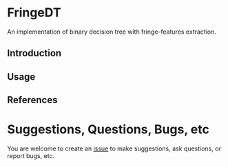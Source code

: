 # FringeDT
An implementation of binary decision tree with fringe-features extraction.

## Introduction

## Usage

## References

# Suggestions, Questions, Bugs, etc
You are welcome to create an [issue](https://github.com/Po-Chun-Chien/FringeDT/issues) to make suggestions, ask questions, or report bugs, etc.

